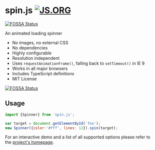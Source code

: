 # spin.js [![JS.ORG](https://img.shields.io/badge/js.org-spin-ffb400.svg?style=flat-square)](http://js.org)
[![FOSSA Status](https://app.fossa.io/api/projects/git%2Bgithub.com%2FEZO801%2Fspin.js.svg?type=shield)](https://app.fossa.io/projects/git%2Bgithub.com%2FEZO801%2Fspin.js?ref=badge_shield)

An animated loading spinner

 * No images, no external CSS
 * No dependencies
 * Highly configurable
 * Resolution independent
 * Uses `requestAnimationFrame()`, falling back to `setTimeout()` in IE 9
 * Works in all major browsers
 * Includes TypeScript definitions
 * MIT License


[![FOSSA Status](https://app.fossa.io/api/projects/git%2Bgithub.com%2FEZO801%2Fspin.js.svg?type=large)](https://app.fossa.io/projects/git%2Bgithub.com%2FEZO801%2Fspin.js?ref=badge_large)

## Usage

```javascript
import {Spinner} from 'spin.js';

var target = document.getElementById('foo');
new Spinner({color:'#fff', lines: 12}).spin(target);
```

For an interactive demo and a list of all supported options please refer to the [project's homepage](http://spin.js.org).